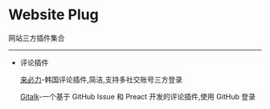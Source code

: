 # Website Plug #
网站三方插件集合

----------

- 评论插件
	
	[来必力](https://www.livere.com/ "来必力")-韩国评论插件,简洁,支持多社交账号三方登录
	
	[Gitalk](https://github.com/gitalk/gitalk "Gitalk")-一个基于 GitHub Issue 和 Preact 开发的评论插件,使用 GitHub 登录